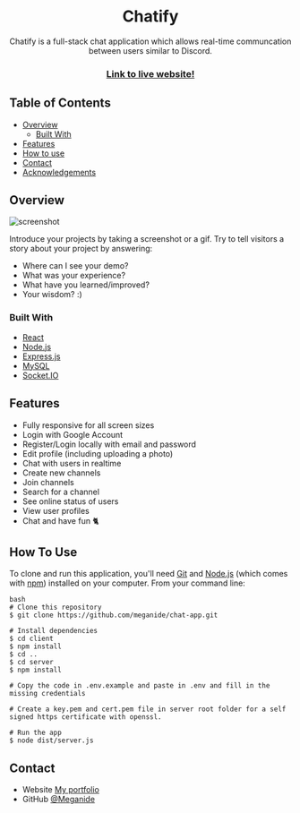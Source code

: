 
<h1 align="center">Chatify</h1>

<p align="center">Chatify is a full-stack chat application which allows real-time communcation between users similar to Discord.</p>

<div align="center">
  <h3>
    <a href="https://chatify-k8cb.onrender.com/">
      Link to live website!
    </a>
  </h3>
</div>

<!-- TABLE OF CONTENTS -->

## Table of Contents

- [Overview](#overview)
  - [Built With](#built-with)
- [Features](#features)
- [How to use](#how-to-use)
- [Contact](#contact)
- [Acknowledgements](#acknowledgements)

<!-- OVERVIEW -->

## Overview

![screenshot](https://i.gyazo.com/d0e290cf4c80ef9a3536c97d8ea1b883.png)

Introduce your projects by taking a screenshot or a gif. Try to tell visitors a story about your project by answering:

- Where can I see your demo?
- What was your experience?
- What have you learned/improved?
- Your wisdom? :)

### Built With

<!-- This section should list any major frameworks that you built your project using. Here are a few examples.-->

- [React](https://reactjs.org/)
- [Node.js](https://nodejs.org/en/)
- [Express.js](https://expressjs.com/)
- [MySQL](https://www.mysql.com/)
- [Socket.IO](https://socket.io/)

## Features
- Fully responsive for all screen sizes
- Login with Google Account
- Register/Login locally with email and password
- Edit profile (including uploading a photo)
- Chat with users in realtime
- Create new channels
- Join channels
- Search for a channel
- See online status of users
- View user profiles
- Chat and have fun 🐈

## How To Use

<!-- Example: -->

To clone and run this application, you'll need [Git](https://git-scm.com) and [Node.js](https://nodejs.org/en/download/) (which comes with [npm](http://npmjs.com)) installed on your computer. From your command line:

```
bash
# Clone this repository
$ git clone https://github.com/meganide/chat-app.git

# Install dependencies
$ cd client
$ npm install
$ cd ..
$ cd server
$ npm install

# Copy the code in .env.example and paste in .env and fill in the missing credentials

# Create a key.pem and cert.pem file in server root folder for a self signed https certificate with openssl.

# Run the app
$ node dist/server.js

```


## Contact

- Website [My portfolio](https://renas.se)
- GitHub [@Meganide](https://github.com/meganide)
